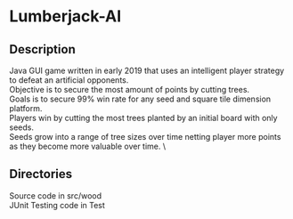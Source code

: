 # Lumberjack-AI
## Description
Java GUI game written in early 2019 that uses an intelligent player strategy to defeat an artificial opponents. \
Objective is to secure the most amount of points by cutting trees.  \
Goals is to secure 99% win rate for any seed and square tile dimension platform. \
Players win by cutting the most trees planted by an initial board with only seeds. \
Seeds grow into a range of tree sizes over time netting player more points as they become more valuable over time. \
## Directories
Source code in src/wood \
JUnit Testing code in Test
